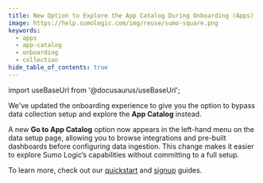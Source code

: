 ```yaml
---
title: New Option to Explore the App Catalog During Onboarding (Apps)
image: https://help.sumologic.com/img/reuse/sumo-square.png
keywords:
  - apps
  - app-catalog
  - onboarding
  - collection
hide_table_of_contents: true    
---
```


import useBaseUrl from '@docusaurus/useBaseUrl';



We've updated the onboarding experience to give you the option to bypass data collection setup and explore the **App Catalog** instead.

A new **Go to App Catalog** option now appears in the left-hand menu on the data setup page, allowing you to browse integrations and pre-built dashboards before configuring data ingestion. This change makes it easier to explore Sumo Logic’s capabilities without committing to a full setup.

To learn more, check out our [quickstart](/docs/get-started/quickstart) and [signup](/docs/get-started/sign-up) guides.

